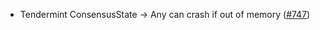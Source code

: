 - Tendermint ConsensusState -> Any can crash if out of memory
  ([#747](https://github.com/cosmos/ibc-rs/issues/747))